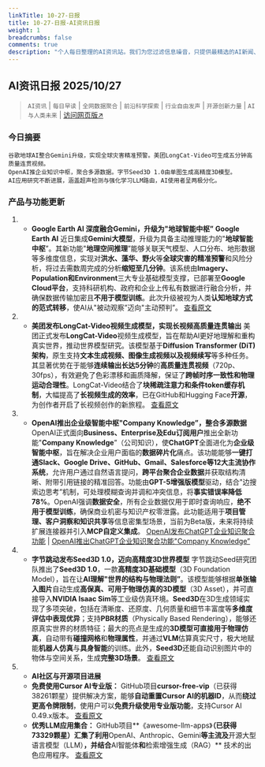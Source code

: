 ```yaml
---
linkTitle: 10-27-日报
title: 10-27-日报-AI资讯日报
weight: 1
breadcrumbs: false
comments: true
description: "个人每日整理的AI资讯站。我们为您过滤信息噪音，只提供最精选的AI新闻、最实用的AI工具与AI教程，助您高效获取人工智能领域的前沿动态"
---
```


## AI资讯日报 2025/10/27

>  `AI资讯` | `每日早读` | `全网数据聚合` | `前沿科学探索` | `行业自由发声` | `开源创新力量` | `AI与人类未来` | [访问网页版↗️](https://april8000.github.io/Hextra-AI-Insight-Daily/)



### **今日摘要**

```
谷歌地球AI整合Gemini升级，实现全球灾害精准预警。美团LongCat-Video可生成五分钟高质量连贯视频。
OpenAI推企业知识中枢，聚合多源数据。字节Seed3D 1.0由单图生成高精度3D模型。
AI应用研究不断进展，涵盖超声检测与强化学习LLM路由，AI使用者呈两极分化。
```



### 产品与功能更新
1.  *   **Google Earth AI 深度融合Gemini，升级为"地球智能中枢”**
    **Google Earth AI** 近日集成**Gemini大模型**，升级为具备主动推理能力的"**地球智能中枢**”。其新功能"**地理空间推理**”能够关联天气模型、人口分布、地形数据等多维度信息，实现对**洪水、藻华、野火**等**全球灾害的精准预警**和风险分析，将过去需数周完成的分析**缩短至几分钟**。该系统由**Imagery、Population和Environment**三大专业基础模型支撑，已部署至**Google Cloud平台**，支持科研机构、政府和企业上传私有数据进行融合分析，并确保数据传输加密且**不用于模型训练**。此次升级被视为人类**认知地球方式的范式转移**，使AI从"被动观察”迈向"主动预判”。
    [查看原文](https://www.aibase.com/zh/news/22269)
2.  *   **美团发布LongCat-Video视频生成模型，实现长视频高质量连贯输出**
    美团正式发布**LongCat-Video**视频生成模型，旨在帮助AI更好地理解和重构真实世界，推动世界模型研究。该模型基于**Diffusion Transformer (DiT) 架构**，原生支持**文本生成视频、图像生成视频以及视频续写**等多种任务。其显著优势在于能够**连续输出长达5分钟**的**高质量连贯视频**（720p、30fps），有效避免了色彩漂移和画质降解，保证了**跨帧时序一致性和物理运动合理性**。LongCat-Video结合了**块稀疏注意力和条件token缓存机制**，大幅提高了**长视频生成的效率**，已在GitHub和Hugging Face**开源**，为创作者开启了长视频创作的新旅程。
    [查看原文](https://www.aibase.com/zh/news/22268)
3.  *   **OpenAI推出企业级智能中枢"Company Knowledge”，整合多源数据**
    OpenAI正式面向**Business、Enterprise及Edu订阅用户**推出全新功能"**Company Knowledge**”（公司知识），使**ChatGPT**全面进化为**企业级智能中枢**，旨在解决企业用户面临的**数据碎片化**痛点。该功能能够**一键打通Slack、Google Drive、GitHub、Gmail、Salesforce等12大主流协作系统**，允许用户通过自然语言提问，**跨平台聚合企业数据**并获取结构清晰、附带引用链接的精准回答。功能由**GPT-5增强版模型**驱动，结合"边搜索边思考”机制，可处理模糊查询并调和冲突信息，将**事实错误率降低78%**。OpenAI强调**数据安全**，所有企业数据仅用于即时查询响应，**绝不用于模型训练**，确保商业机密与知识产权零泄露。此功能适用于**项目管理、客户洞察和知识共享**等信息密集型场景，当前为Beta版，未来将持续扩展连接器并引入**MCP自定义集成**。
    [OpenAI发布ChatGPT企业知识聚合功能](https://www.aibase.com/zh/news/22266) | [OpenAI推出ChatGPT企业知识聚合功能"Company Knowledge”](https://www.aibase.com/zh/news/22263)
4.  *   **字节跳动发布Seed3D 1.0，迈向高精度3D世界模型**
    字节跳动Seed研究团队推出了**Seed3D 1.0**，一款**高精度3D基础模型**（3D Foundation Model），旨在让**AI理解"世界的结构与物理法则”**。该模型能够根据**单张输入图片**自动生成**高保真、可用于物理仿真的3D模型**（3D Asset），并可直接导入**NVIDIA Isaac Sim**等工业级仿真环境。**Seed3D**在3D生成领域实现了多项突破，包括在清晰度、还原度、几何质量和细节丰富度等**多维度评估中表现优异**；支持**PBR材质**（Physically Based Rendering），能够还原真实世界的材质特征；最大的亮点是生成的**3D模型可直接用于物理仿真**，自动带有**碰撞网格**和**物理属性**，并通过**VLM**估算真实尺寸，极大地赋能**机器人仿真**与**具身智能**的训练。此外，**Seed3D**还能自动识别图片中的物体与空间关系，生成**完整3D场景**。
    [查看原文](https://www.xiaohu.ai/c/xiaohu-ai/seed3d-1-0-3d-3d-ai)
5.  *   **AI社区与开源项目进展**
    *   **免费使用Cursor AI专业版：** GitHub项目**cursor-free-vip**（已获得38261颗星）提供解决方案，能够**自动重置Cursor AI的机器ID**，从而**绕过更高令牌限制**，使用户可以**免费升级使用专业版功能**，支持Cursor AI 0.49.x版本。
        [查看原文](https://github.com/yeongpin/cursor-free-vip)
    *   **优秀LLM应用集合：** GitHub项目**《awesome-llm-apps》**（已获得73329颗星）汇集了利用**OpenAI、Anthropic、Gemini**等主流及**开源大型语言模型（LLM）**，并结合**AI智能体**和**检索增强生成（RAG）** 技术的出色应用程序。
        [查看原文](https://github.com/Shubhamsaboo/awesome-llm-apps)
